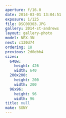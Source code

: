 ```yaml
---
aperture: f/16.0
date: 2014-03-01 13:04:51
exposure: 1/125
file: DSC00303.JPG
gallery: 2014-st-andrews
layout: gallery-photo
model: NEX-3N
next: c130d74
ordering: 18
previous: 2d0ebb4
sizes:
  640w:
    height: 426
    width: 640
  200x200:
    height: 200
    width: 200
  96x96:
    height: 96
    width: 96
title: null
make: SONY
---
```

